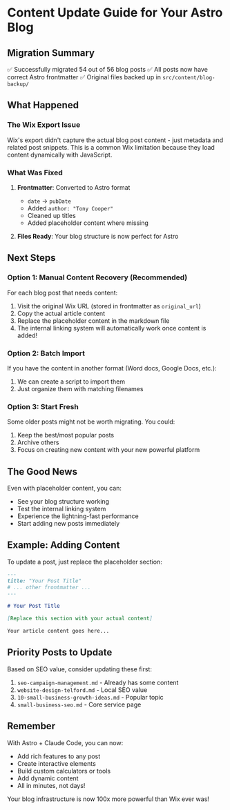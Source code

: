 # Content Update Guide for Your Astro Blog

## Migration Summary
✅ Successfully migrated 54 out of 56 blog posts
✅ All posts now have correct Astro frontmatter
✅ Original files backed up in `src/content/blog-backup/`

## What Happened

### The Wix Export Issue
Wix's export didn't capture the actual blog post content - just metadata and related post snippets. This is a common Wix limitation because they load content dynamically with JavaScript.

### What Was Fixed
1. **Frontmatter**: Converted to Astro format
   - `date` → `pubDate`
   - Added `author: "Tony Cooper"`
   - Cleaned up titles
   - Added placeholder content where missing

2. **Files Ready**: Your blog structure is now perfect for Astro

## Next Steps

### Option 1: Manual Content Recovery (Recommended)
For each blog post that needs content:
1. Visit the original Wix URL (stored in frontmatter as `original_url`)
2. Copy the actual article content
3. Replace the placeholder content in the markdown file
4. The internal linking system will automatically work once content is added!

### Option 2: Batch Import
If you have the content in another format (Word docs, Google Docs, etc.):
1. We can create a script to import them
2. Just organize them with matching filenames

### Option 3: Start Fresh
Some older posts might not be worth migrating. You could:
1. Keep the best/most popular posts
2. Archive others
3. Focus on creating new content with your new powerful platform

## The Good News

Even with placeholder content, you can:
- See your blog structure working
- Test the internal linking system
- Experience the lightning-fast performance
- Start adding new posts immediately

## Example: Adding Content

To update a post, just replace the placeholder section:

```markdown
---
title: "Your Post Title"
# ... other frontmatter ...
---

# Your Post Title

[Replace this section with your actual content]

Your article content goes here...
```

## Priority Posts to Update

Based on SEO value, consider updating these first:
1. `seo-campaign-management.md` - Already has some content
2. `website-design-telford.md` - Local SEO value
3. `10-small-business-growth-ideas.md` - Popular topic
4. `small-business-seo.md` - Core service page

## Remember

With Astro + Claude Code, you can now:
- Add rich features to any post
- Create interactive elements
- Build custom calculators or tools
- Add dynamic content
- All in minutes, not days!

Your blog infrastructure is now 100x more powerful than Wix ever was!